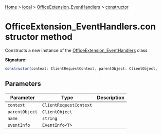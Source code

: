 [Home](./index) &gt; [local](local.md) &gt; [OfficeExtension\_EventHandlers](local.officeextension_eventhandlers.md) &gt; [constructor](local.officeextension_eventhandlers.constructor.md)

# OfficeExtension\_EventHandlers.constructor method

Constructs a new instance of the [OfficeExtension\_EventHandlers](local.officeextension_eventhandlers.md) class

**Signature:**
```javascript
constructor(context: ClientRequestContext, parentObject: ClientObject, name: string, eventInfo: EventInfo<T>);
```

## Parameters

|  Parameter | Type | Description |
|  --- | --- | --- |
|  `context` | `ClientRequestContext` |  |
|  `parentObject` | `ClientObject` |  |
|  `name` | `string` |  |
|  `eventInfo` | `EventInfo<T>` |  |


